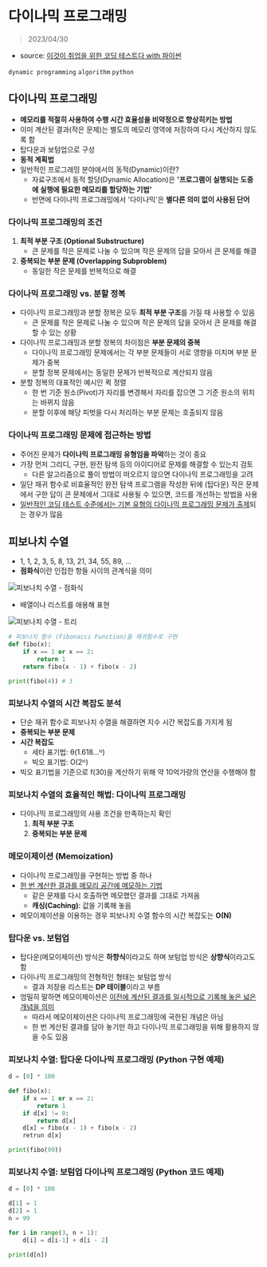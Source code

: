 # 다이나믹 프로그래밍

> 2023/04/30

- source: [이것이 취업을 위한 코딩 테스트다 with 파이썬](https://www.youtube.com/playlist?list=PLRx0vPvlEmdAghTr5mXQxGpHjWqSz0dgC)

`dynamic programming` `algorithm` `python`

## 다이나믹 프로그래밍

- **메모리를 적절히 사용하여 수행 시간 효율성을 비약정으로 향상히키는 방법**
- 이미 계산된 결과(작은 문제)는 별도의 메모리 영역에 저장하여 다시 계산하지 않도록 함
- 탑다운과 보텀업으로 구성
- **동적 계획법**
- 일반적인 프로그래밍 분야에서의 동적(Dynamic)이란?
    - 자료구조에서 동적 할당(Dynamic Allocation)은 **'프로그램이 실행되는 도중에 실행에 필요한 메모리를 할당하는 기법'**
    - 반면에 다이나믹 프로그래밍에서 '다이나믹'은 **별다른 의미 없이 사용된 단어**

### 다이나믹 프로그래밍의 조건
1. **최적 부분 구조 (Optional Substructure)**
    - 큰 문제를 작은 문제로 나눌 수 있으며 작은 문제의 답을 모아서 큰 문제를 해결
2. **중복되는 부분 문제 (Overlapping Subproblem)**
    - 동일한 작은 문제를 반복적으로 해결

### 다이나믹 프로그래밍 vs. 분할 정복

- 다이나믹 프로그래밍과 분할 정복은 모두 **최적 부분 구조**를 가질 때 사용할 수 있음
    - 큰 문제를 작은 문제로 나눌 수 있으며 작은 문제의 답을 모아서 큰 문제를 해결할 수 있는 상황
- 다이나믹 프로그래밍과 분할 정복의 차이점은 **부분 문제의 중복**
    - 다이나믹 프로그래밍 문제에서는 각 부분 문제들이 서로 영향을 미치며 부분 문제가 중복
    - 분할 정복 문제에서는 동일한 문제가 반복적으로 계산되지 않음
- 분할 정복의 대표적인 예시인 퀵 정렬
    - 한 번 기준 원소(Pivot)가 자리를 변경해서 자리를 잡으면 그 기준 원소의 위치는 바뀌지 않음
    - 분할 이후에 해당 피벗을 다시 처리하는 부분 문제는 호출되지 않음

### 다이나믹 프로그래밍 문제에 접근하는 방법

- 주어진 문제가 **다이나믹 프로그래밍 유형임을 파악**하는 것이 중요
- 가장 먼저 그리디, 구현, 완전 탐색 등의 아이디어로 문제를 해결할 수 있는지 검토
    - 다른 알고리즘으로 풀이 방법이 떠오르지 않으면 다이나믹 프로그래밍을 고려
- 일단 재귀 함수로 비효율적인 완전 탐색 프로그램을 작성한 뒤에 (탑다운) 작은 문제에서 구한 답이 큰 문제에서 그대로 사용될 수 있으면, 코드를 개선하는 방법을 사용
- <U>일반적인 코딩 테스트 수준에서는 기본 유형의 다이나믹 프로그래밍 문제가 출제</U>되는 경우가 많음

## 피보나치 수열
- 1, 1, 2, 3, 5, 8, 13, 21, 34, 55, 89, ...
- **점화식**이란 인접한 항들 사이의 관계식을 의미

![피보나치 수열 - 점화식](https://t1.daumcdn.net/cfile/tistory/9978EF3F5BDF062318)

- 배열이나 리스트를 애용해 표현

![피보나치 수열 - 트리](https://ko.javascript.info/task/fibonacci-numbers/fibonacci-recursion-tree.svg)

```python
# 피보나치 함수 (Fibonacci Function)을 재귀함수로 구현
def fibo(x):
    if x == 1 or x == 2:
        return 1
    return fibo(x - 1) + fibo(x - 2)

print(fibo(4)) # 3
```

### 피보나치 수열의 시간 복잡도 분석

- 단순 재귀 함수로 피보나치 수열을 해결하면 지수 시간 복잡도를 가지게 됨
- **중복되는 부분 문제**
- **시간 복잡도**
    - 세타 표기법: θ(1.618...ᴺ)
    - 빅오 표기법: O(2ᴺ)
- 빅오 표기법을 기준으로 f(30)을 계산하기 위해 약 10억가량의 연산을 수행해야 함

### 피보나치 수열의 효율적인 해법: 다이나믹 프로그래밍

- 다이나믹 프로그래밍의 사용 조건을 만족하는지 확인
    1. **최적 부분 구조**
    2. **중복되는 부분 문제**

### 메모이제이션 (Memoization)

- 다이나믹 프로그래밍을 구현하는 방법 중 하나
- <U>한 번 계산한 결과를 메모리 공간에 메모하는 기법</U>
    - 같은 문제를 다시 호출하면 메모했던 결과를 그대로 가져옴
    - **캐싱(Caching)**: 값을 기록해 놓음
- 메모이제이션을 이용하는 경우 피보나치 수열 함수의 시간 복잡도는 **O(N)**

### 탑다운 vs. 보텀업

- 탑다운(메모이제이션) 방식은 **하향식**이라고도 하며 보텀업 방식은 **상향식**이라고도 함
- 다이나믹 프로그래밍의 전형적인 형태는 보텀업 방식
    - 결과 저장용 리스트는 **DP 테이블**이라고 부름
- 엄밀히 말하면 메모이제이션은 <U>이전에 계산된 결과를 일시적으로 기록해 놓은 넓은 개념을 의미</U>
    - 따라서 메모이제이션은 다이나믹 프로그래밍에 국한된 개념은 아님
    - 한 번 게산된 결과를 담아 놓기만 하고 다이나믹 프로그래밍을 위해 활용하지 않을 수도 있음

### 피보나치 수열: 탑다운 다이나믹 프로그래밍 (Python 구현 예제)
```python
d = [0] * 100

def fibo(x):
    if x == 1 or x == 2:
        return 1
    if d[x] != 0:
        return d[x]
    d[x] = fibo(x - 1) + fibo(x - 2)
    retrun d[x]

print(fibo(99))
```

### 피보나치 수열: 보텀업 다이나믹 프로그래밍 (Python 코드 예제)
```python
d = [0] * 100

d[1] = 1
d[2] = 1
n = 99

for i in range(3, n + 1):
    d[i] = d[i-1] + d[i - 2]

print(d[n])
```

